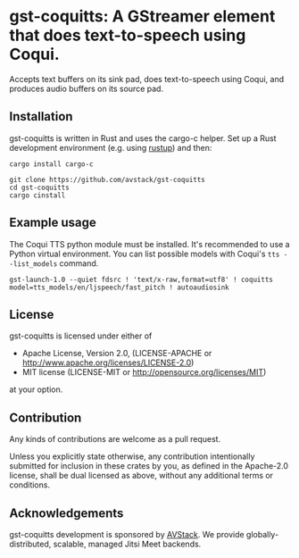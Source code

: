 # gst-coquitts: A GStreamer element that does text-to-speech using Coqui.

Accepts text buffers on its sink pad, does text-to-speech using Coqui, and produces audio buffers on its source pad.

## Installation

gst-coquitts is written in Rust and uses the cargo-c helper. Set up a Rust development environment (e.g. using [rustup](https://rustup.rs)) and then:

```
cargo install cargo-c

git clone https://github.com/avstack/gst-coquitts
cd gst-coquitts
cargo cinstall
```

## Example usage

The Coqui TTS python module must be installed. It's recommended to use a Python virtual environment. You can list possible models with Coqui's `tts --list_models` command.

```
gst-launch-1.0 --quiet fdsrc ! 'text/x-raw,format=utf8' ! coquitts model=tts_models/en/ljspeech/fast_pitch ! autoaudiosink
```

## License

gst-coquitts is licensed under either of

* Apache License, Version 2.0, (LICENSE-APACHE or http://www.apache.org/licenses/LICENSE-2.0)
* MIT license (LICENSE-MIT or http://opensource.org/licenses/MIT)

at your option.

## Contribution

Any kinds of contributions are welcome as a pull request.

Unless you explicitly state otherwise, any contribution intentionally submitted for inclusion in these crates by you, as defined in the Apache-2.0 license, shall be dual licensed as above, without any additional terms or conditions.

## Acknowledgements

gst-coquitts development is sponsored by [AVStack](https://avstack.io/). We provide globally-distributed, scalable, managed Jitsi Meet backends.
